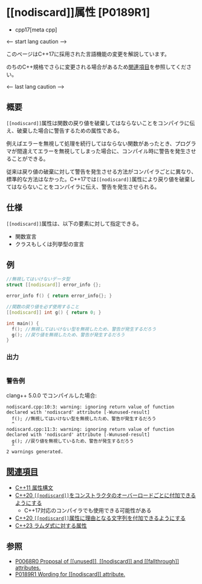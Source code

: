 # [[nodiscard]]属性 [P0189R1]
* cpp17[meta cpp]

<-- start lang caution -->

このページはC++17に採用された言語機能の変更を解説しています。

のちのC++規格でさらに変更される場合があるため[関連項目](#relative_page)を参照してください。

<-- last lang caution -->

## 概要

`[[nodiscard]]`属性は関数の戻り値を破棄してはならないことをコンパイラに伝え、破棄した場合に警告するための属性である。

例えばエラーを無視して処理を続行してはならない関数があったとき、プログラマが間違えてエラーを無視してしまった場合に、コンパイル時に警告を発生させることができる。

従来は戻り値の破棄に対して警告を発生させる方法がコンパイラごとに異なり、標準的な方法はなかった。C++17では`[[nodiscard]]`属性により戻り値を破棄してはならないことをコンパイラに伝え、警告を発生させられる。

## 仕様

`[[nodiscard]]`属性は、以下の要素に対して指定できる。

* 関数宣言
* クラスもしくは列挙型の宣言

## 例
```cpp example
//無視してはいけないデータ型
struct [[nodiscard]] error_info {};

error_info f() { return error_info{}; }

//関数の戻り値を必ず使用すること
[[nodiscard]] int g() { return 0; }

int main() {
  f(); //無視してはいけない型を無視したため、警告が発生するだろう
  g(); //戻り値を無視したため、警告が発生するだろう
}
```

### 出力
```
```

### 警告例
clang++ 5.0.0 でコンパイルした場合:
```
nodiscard.cpp:10:3: warning: ignoring return value of function declared with 'nodiscard' attribute [-Wunused-result]
  f(); //無視してはいけない型を無視したため、警告が発生するだろう
  ^
nodiscard.cpp:11:3: warning: ignoring return value of function declared with 'nodiscard' attribute [-Wunused-result]
  g(); //戻り値を無視しているため、警告が発生するだろう
  ^
2 warnings generated.
```

## <a id="relative-page" href="#relative-page">関連項目</a>
- [C++11 属性構文](/lang/cpp11/attributes.md)
- [C++20 `[[nodiscard]]`をコンストラクタのオーバーロードごとに付加できるようにする](/lang/cpp20/nodiscard_for_constructors.md)
    - C++17対応のコンパイラでも使用できる可能性がある
- [C++20 `[[nodiscard]]`属性に理由となる文字列を付加できるようにする](/lang/cpp20/nodiscard_should_have_a_reason.md)
- [C++23 ラムダ式に対する属性](/lang/cpp23/attributes_on_lambda_expressions.md)


## 参照
- [P0068R0 Proposal of &#91;&#91;unused&#93;&#93;, &#91;&#91;nodiscard&#93;&#93; and &#91;&#91;fallthrough&#93;&#93; attributes.](http://www.open-std.org/jtc1/sc22/wg21/docs/papers/2015/p0068r0.pdf)
- [P0189R1 Wording for [[nodiscard]] attribute.](http://www.open-std.org/jtc1/sc22/wg21/docs/papers/2016/p0189r1.pdf)